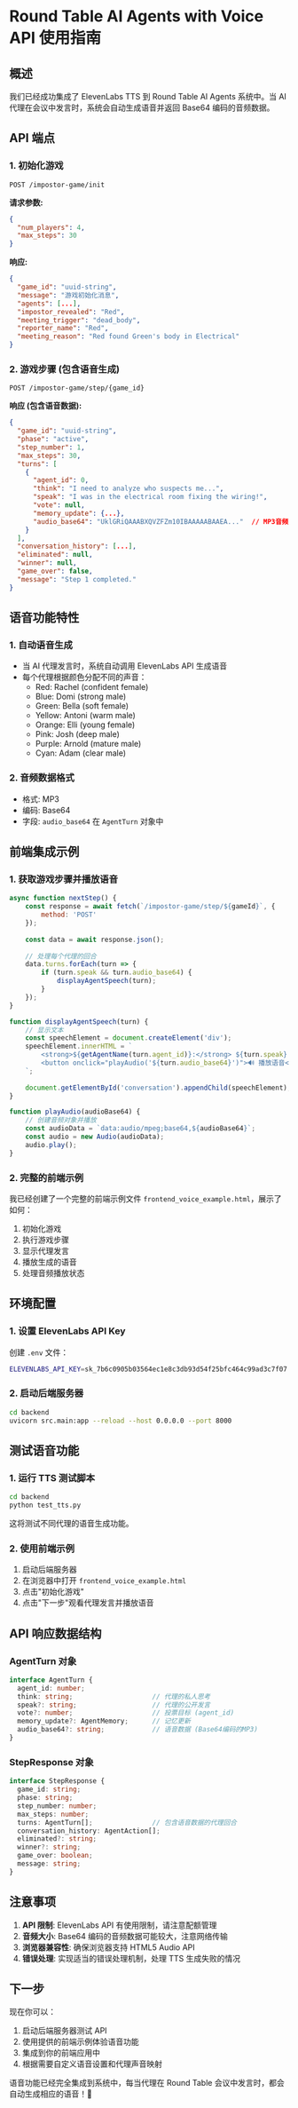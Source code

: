 # Round Table AI Agents with Voice API 使用指南

## 概述

我们已经成功集成了 ElevenLabs TTS 到 Round Table AI Agents 系统中。当 AI 代理在会议中发言时，系统会自动生成语音并返回 Base64 编码的音频数据。

## API 端点

### 1. 初始化游戏
```
POST /impostor-game/init
```

**请求参数:**
```json
{
  "num_players": 4,
  "max_steps": 30
}
```

**响应:**
```json
{
  "game_id": "uuid-string",
  "message": "游戏初始化消息",
  "agents": [...],
  "impostor_revealed": "Red",
  "meeting_trigger": "dead_body",
  "reporter_name": "Red",
  "meeting_reason": "Red found Green's body in Electrical"
}
```

### 2. 游戏步骤 (包含语音生成)
```
POST /impostor-game/step/{game_id}
```

**响应 (包含语音数据):**
```json
{
  "game_id": "uuid-string",
  "phase": "active",
  "step_number": 1,
  "max_steps": 30,
  "turns": [
    {
      "agent_id": 0,
      "think": "I need to analyze who suspects me...",
      "speak": "I was in the electrical room fixing the wiring!",
      "vote": null,
      "memory_update": {...},
      "audio_base64": "UklGRiQAAABXQVZFZm10IBAAAAABAAEA..."  // MP3音频的Base64编码
    }
  ],
  "conversation_history": [...],
  "eliminated": null,
  "winner": null,
  "game_over": false,
  "message": "Step 1 completed."
}
```

## 语音功能特性

### 1. 自动语音生成
- 当 AI 代理发言时，系统自动调用 ElevenLabs API 生成语音
- 每个代理根据颜色分配不同的声音：
  - Red: Rachel (confident female)
  - Blue: Domi (strong male)
  - Green: Bella (soft female)
  - Yellow: Antoni (warm male)
  - Orange: Elli (young female)
  - Pink: Josh (deep male)
  - Purple: Arnold (mature male)
  - Cyan: Adam (clear male)

### 2. 音频数据格式
- 格式: MP3
- 编码: Base64
- 字段: `audio_base64` 在 `AgentTurn` 对象中

## 前端集成示例

### 1. 获取游戏步骤并播放语音

```javascript
async function nextStep() {
    const response = await fetch(`/impostor-game/step/${gameId}`, {
        method: 'POST'
    });
    
    const data = await response.json();
    
    // 处理每个代理的回合
    data.turns.forEach(turn => {
        if (turn.speak && turn.audio_base64) {
            displayAgentSpeech(turn);
        }
    });
}

function displayAgentSpeech(turn) {
    // 显示文本
    const speechElement = document.createElement('div');
    speechElement.innerHTML = `
        <strong>${getAgentName(turn.agent_id)}:</strong> ${turn.speak}
        <button onclick="playAudio('${turn.audio_base64}')">🔊 播放语音</button>
    `;
    
    document.getElementById('conversation').appendChild(speechElement);
}

function playAudio(audioBase64) {
    // 创建音频对象并播放
    const audioData = `data:audio/mpeg;base64,${audioBase64}`;
    const audio = new Audio(audioData);
    audio.play();
}
```

### 2. 完整的前端示例

我已经创建了一个完整的前端示例文件 `frontend_voice_example.html`，展示了如何：

1. 初始化游戏
2. 执行游戏步骤
3. 显示代理发言
4. 播放生成的语音
5. 处理音频播放状态

## 环境配置

### 1. 设置 ElevenLabs API Key

创建 `.env` 文件：
```bash
ELEVENLABS_API_KEY=sk_7b6c0905b03564ec1e8c3db93d54f25bfc464c99ad3c7f07
```

### 2. 启动后端服务器

```bash
cd backend
uvicorn src.main:app --reload --host 0.0.0.0 --port 8000
```

## 测试语音功能

### 1. 运行 TTS 测试脚本

```bash
cd backend
python test_tts.py
```

这将测试不同代理的语音生成功能。

### 2. 使用前端示例

1. 启动后端服务器
2. 在浏览器中打开 `frontend_voice_example.html`
3. 点击"初始化游戏"
4. 点击"下一步"观看代理发言并播放语音

## API 响应数据结构

### AgentTurn 对象
```typescript
interface AgentTurn {
  agent_id: number;
  think: string;                    // 代理的私人思考
  speak?: string;                   // 代理的公开发言
  vote?: number;                    // 投票目标 (agent_id)
  memory_update?: AgentMemory;      // 记忆更新
  audio_base64?: string;            // 语音数据 (Base64编码的MP3)
}
```

### StepResponse 对象
```typescript
interface StepResponse {
  game_id: string;
  phase: string;
  step_number: number;
  max_steps: number;
  turns: AgentTurn[];               // 包含语音数据的代理回合
  conversation_history: AgentAction[];
  eliminated?: string;
  winner?: string;
  game_over: boolean;
  message: string;
}
```

## 注意事项

1. **API 限制**: ElevenLabs API 有使用限制，请注意配额管理
2. **音频大小**: Base64 编码的音频数据可能较大，注意网络传输
3. **浏览器兼容性**: 确保浏览器支持 HTML5 Audio API
4. **错误处理**: 实现适当的错误处理机制，处理 TTS 生成失败的情况

## 下一步

现在你可以：

1. 启动后端服务器测试 API
2. 使用提供的前端示例体验语音功能
3. 集成到你的前端应用中
4. 根据需要自定义语音设置和代理声音映射

语音功能已经完全集成到系统中，每当代理在 Round Table 会议中发言时，都会自动生成相应的语音！🎉
